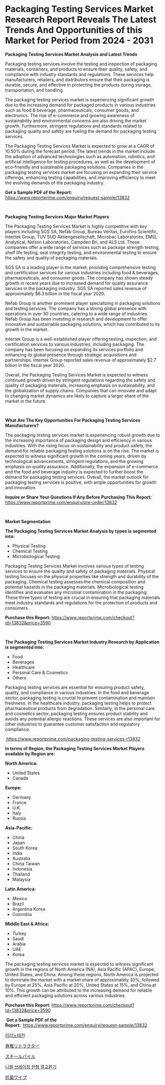 <p><h1>Packaging Testing Services Market Research Report Reveals The Latest Trends And Opportunities of this Market for Period from 2024 - 2031</h1></p><p><strong>Packaging Testing Services Market Analysis and Latest Trends</strong></p>
<p><p>Packaging testing services involve the testing and inspection of packaging materials, containers, and products to ensure their quality, safety, and compliance with industry standards and regulations. These services help manufacturers, retailers, and distributors ensure that their packaging is durable, secure, and effective in protecting the products during storage, transportation, and handling.</p><p>The packaging testing services market is experiencing significant growth due to the increasing demand for packaged products in various industries such as food & beverage, pharmaceuticals, consumer goods, and electronics. The rise of e-commerce and growing awareness of sustainability and environmental concerns are also driving the market growth. Furthermore, stringent regulations and standards related to packaging quality and safety are fueling the demand for packaging testing services.</p><p>The Packaging Testing Services Market is expected to grow at a CAGR of 10.50% during the forecast period. The latest trends in the market include the adoption of advanced technologies such as automation, robotics, and artificial intelligence for testing procedures, as well as the development of eco-friendly and sustainable packaging solutions. Companies in the packaging testing services market are focusing on expanding their service offerings, enhancing testing capabilities, and improving efficiency to meet the evolving demands of the packaging industry.</p></p>
<p><strong>Get a Sample PDF of the Report:&nbsp;</strong> <a href="https://www.reportprime.com/enquiry/request-sample/13832">https://www.reportprime.com/enquiry/request-sample/13832</a></p>
<p>&nbsp;</p>
<p><strong>Packaging Testing Services Major Market Players</strong></p>
<p><p>The Packaging Testing Services Market is highly competitive with key players including SGS SA, Nefab Group, Bureau Veritas, Eurofins Scientific, Intertek Group, TUV SUD Aktiengesellschaft, Microbac Laboratories, EMSL Analytical, Nelson Laboratories, Campden Bri, and ALS Ltd. These companies offer a wide range of services such as package strength testing, shelf life testing, seal integrity testing, and environmental testing to ensure the safety and quality of packaging materials.</p><p>SGS SA is a leading player in the market, providing comprehensive testing and certification services for various industries including food & beverages, pharmaceuticals, and consumer goods. The company has shown steady growth in recent years due to increased demand for quality assurance services in the packaging industry. SGS SA reported sales revenue of approximately $6.3 billion in the fiscal year 2020.</p><p>Nefab Group is another prominent player specializing in packaging solutions and testing services. The company has a strong global presence with operations in over 30 countries, catering to a wide range of industries. Nefab Group has been investing in research and development to offer innovative and sustainable packaging solutions, which has contributed to its growth in the market.</p><p>Intertek Group is a well-established player offering testing, inspection, and certification services to various industries, including packaging. The company has been focusing on expanding its services portfolio and enhancing its global presence through strategic acquisitions and partnerships. Intertek Group reported sales revenue of approximately $2.7 billion in the fiscal year 2020.</p><p>Overall, the Packaging Testing Services Market is expected to witness continued growth driven by stringent regulations regarding the safety and quality of packaging materials, increasing emphasis on sustainability, and the globalization of supply chains. Companies that can innovate and adapt to changing market dynamics are likely to capture a larger share of the market in the future.</p></p>
<p>&nbsp;</p>
<p><strong>What Are The Key Opportunities For Packaging Testing Services Manufacturers?</strong></p>
<p><p>The packaging testing services market is experiencing robust growth due to the increasing importance of packaging design and efficiency in various industries. With the rising focus on sustainability and product safety, the demand for reliable packaging testing solutions is on the rise. The market is expected to witness significant growth in the coming years, driven by technological advancements, stringent regulations, and the growing emphasis on quality assurance. Additionally, the expansion of e-commerce and the food and beverage industry is expected to further boost the demand for packaging testing services. Overall, the market outlook for packaging testing services is positive, with ample opportunities for growth and innovation.</p></p>
<p><strong>Inquire or Share Your Questions If Any Before Purchasing This Report:</strong> <a href="https://www.reportprime.com/enquiry/pre-order/13832">https://www.reportprime.com/enquiry/pre-order/13832</a></p>
<p>&nbsp;</p>
<p><strong>Market Segmentation</strong></p>
<p><strong>The Packaging Testing Services Market Analysis by types is segmented into:</strong></p>
<p><ul><li>Physical Testing</li><li>Chemical Testing</li><li>Microbiological Testing</li></ul></p>
<p><p>Packaging Testing Services Market involves various types of testing services to ensure the quality and safety of packaging materials. Physical testing focuses on the physical properties like strength and durability of the packaging. Chemical testing assesses the chemical composition and potential hazards in the packaging materials. Microbiological testing identifies and evaluates any microbial contamination in the packaging. These three types of testing are crucial in ensuring that packaging materials meet industry standards and regulations for the protection of products and consumers.</p></p>
<p><strong>Purchase this Report:&nbsp;</strong><a href="https://www.reportprime.com/checkout?id=13832&price=3590">https://www.reportprime.com/checkout?id=13832&price=3590</a></p>
<p>&nbsp;</p>
<p><strong>The Packaging Testing Services Market Industry Research by Application is segmented into:</strong></p>
<p><ul><li>Food</li><li>Beverages</li><li>Healthcare</li><li>Personal Care & Cosmetics</li><li>Others</li></ul></p>
<p><p>Packaging testing services are essential for ensuring product safety, quality, and compliance in various industries. In the food and beverage sector, packaging testing is crucial to prevent contamination and maintain freshness. In the healthcare industry, packaging testing helps to protect pharmaceutical products from degradation. Similarly, in the personal care and cosmetics sector, packaging testing ensures product stability and avoids any potential allergic reactions. These services are also important for other industries to guarantee customer satisfaction and regulatory compliance.</p></p>
<p><a href="https://www.reportprime.com/packaging-testing-services-r13832">&nbsp;https://www.reportprime.com/packaging-testing-services-r13832</a></p>
<p><strong>In terms of Region, the Packaging Testing Services Market Players available by Region are:</strong></p>
<p>
    <p> <strong> North America: </strong>
        <ul>
            <li>United States</li>
            <li>Canada</li>
        </ul>
        </p> 
    <p> <strong> Europe: </strong>
        <ul>
            <li>Germany</li>
            <li>France</li>
            <li>U.K.</li>
            <li>Italy</li>
            <li>Russia</li>
        </ul>
        </p> 
    <p> <strong> Asia-Pacific: </strong>
        <ul>
            <li>China</li>
            <li>Japan</li>
            <li>South Korea</li>
            <li>India</li>
            <li>Australia</li>
            <li>China Taiwan</li>
            <li>Indonesia</li>
            <li>Thailand</li>
            <li>Malaysia</li>
        </ul>
        </p> 
    <p> <strong> Latin America: </strong>
        <ul>
            <li>Mexico</li>
            <li>Brazil</li>
            <li>Argentina Korea</li>
            <li>Colombia</li>
        </ul>
        </p> 
    <p> <strong> Middle East & Africa: </strong>
        <ul>
            <li>Turkey</li>
            <li>Saudi</li>
            <li>Arabia</li>
            <li>UAE</li>
            <li>Korea</li>
        </ul>
    </p>
    </p>
<p><p>The packaging testing services market is expected to witness significant growth in the regions of North America (NA), Asia Pacific (APAC), Europe, United States, and China. Among these regions, North America is projected to dominate the market with a market share of approximately 30%, followed by Europe at 25%, Asia Pacific at 20%, United States at 15%, and China at 10%. This growth can be attributed to the increasing demand for reliable and efficient packaging solutions across various industries.</p></p>
<p><strong>Purchase this Report: </strong><a href="https://www.reportprime.com/checkout?id=13832&price=3590">https://www.reportprime.com/checkout?id=13832&price=3590</a></p>
<p>&nbsp;<strong>Get a Sample PDF of the Report:&nbsp;&nbsp;</strong><a href="https://www.reportprime.com/enquiry/request-sample/13832">https://www.reportprime.com/enquiry/request-sample/13832</a></p>
<p><strong></strong></p>
<p><p><a href="https://github.com/RichardLueilwitz787/Market-Research-Report-List-1/blob/main/592845722853.md">이리노테칸</a></p><p><a href="https://github.com/JacksonWiza1924/Market-Research-Report-List-1/blob/main/255488524808.md">脊椎リトラクター</a></p><p><a href="https://medium.com/@rylanaufman56456/%E9%8B%BC%E7%AE%A1%E5%B8%82%E5%A0%B4%E8%A6%8F%E6%A8%A1%E3%81%A8%E5%B8%82%E5%A0%B4%E5%8B%95%E5%90%91-%E5%AE%8C%E5%85%A8%E3%81%AA%E6%A5%AD%E7%95%8C%E6%A6%82%E8%A6%81-2024%E5%B9%B4%E3%81%8B%E3%82%892031%E5%B9%B4-a0b5cc3888fb">スチールパイル</a></p><p><a href="https://medium.com/@avramcornescu20221/%EB%8B%88%EC%BC%88-%EB%B8%8C%EB%A0%88%EC%9D%B4%EC%A6%88-%ED%8C%90%EC%97%B4-%EC%97%B4%EA%B5%90%ED%99%98%EA%B8%B0-%EC%8B%9C%EC%9E%A5-%EC%A0%84%EB%A7%9D-%EC%82%B0%EC%97%85-%EA%B0%9C%EC%9A%94-%EB%B0%8F-%EC%98%88%EC%B8%A1-2024%EB%85%84%EB%B6%80%ED%84%B0-2031%EB%85%84-0128cbebf21e">니켈 브레이징 판형 열교환기</a></p><p><a href="https://medium.com/@coraltrout1923/%E6%8A%97%E8%8F%8C%E3%82%A6%E3%82%A7%E3%83%83%E3%83%88%E3%83%86%E3%82%A3%E3%83%83%E3%82%B7%E3%83%A5%E5%B8%82%E5%A0%B4%E3%81%AE%E5%88%86%E6%9E%90-%E3%81%9D%E3%81%AEcagr-%E5%B8%82%E5%A0%B4%E3%82%BB%E3%82%B0%E3%83%A1%E3%83%B3%E3%83%86%E3%83%BC%E3%82%B7%E3%83%A7%E3%83%B3-%E3%81%8A%E3%82%88%E3%81%B3%E3%82%B0%E3%83%AD%E3%83%BC%E3%83%90%E3%83%AB%E7%94%A3%E6%A5%AD%E6%A6%82%E8%A6%81-9cb534adbdd8">抗菌ワイプ</a></p></p>
